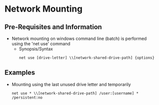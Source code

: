# Network Mounting

## Pre-Requisites and Information
+ Network mounting on windows command line (batch) is performed using the 'net use' command
    - Synopsis/Syntax
        ```batch
        net use [drive-letter] \\[network-shared-drive-path] {options}
        ```

## Examples
- Mounting using the last unused drive letter and temporarily
    ```batch
    net use * \\[network-shared-drive-path] /user:[username] * /persistent:no
    ```


